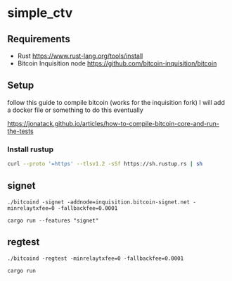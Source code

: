 # simple_ctv

## Requirements

- Rust https://www.rust-lang.org/tools/install
- Bitcoin Inquisition node https://github.com/bitcoin-inquisition/bitcoin

## Setup

follow this guide to compile bitcoin (works for the inquisition fork) I will add a docker file or something to do this eventually

https://jonatack.github.io/articles/how-to-compile-bitcoin-core-and-run-the-tests

### Install rustup

```bash
curl --proto '=https' --tlsv1.2 -sSf https://sh.rustup.rs | sh
```

## signet
```
./bitcoind -signet -addnode=inquisition.bitcoin-signet.net -minrelaytxfee=0 -fallbackfee=0.0001
```
```
cargo run --features "signet"
```

## regtest
```
./bitcoind -regtest -minrelaytxfee=0 -fallbackfee=0.0001
```
```
cargo run
```
